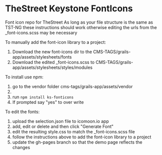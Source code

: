 # TheStreet Keystone FontIcons
Font icon repo for TheStreet
As long as your file structure is the same as TST-NG these instructions should work otherwise editing the urls from the _font-icons.scss may be necessary

To manually add the font-icon library to a project:
<ol><li>Download the new font-icons dir to the CMS-TAGS/grails-app/assets/stylesheets/fonts</li>
<li>Download the edited _font-icons.scss to CMS-TAGS/grails-app/assets/stylesheets/styles/modules</li>
</ol>

To install use npm:
<ol><li>go to the vendor folder cms-tags/grails-app/assets/vendor<li>
<li>run <code>npm install ks-fonticons</code></li>
<li>If prompted say "yes" to over write</li></ol>

To edit the fonts: 
<ol><li>upload the selection.json file to icomoon.io app</li>
<li>add, edit or delete and then click "Generate Font"</li>
<li>edit the resulting style.css to match the _font-icons.scss file</li>
<li>follow the instructions above to add the font-icon library to a project</li>
<li>update the gh-pages branch so that the demo page reflects the changes</li>
</ol>
